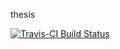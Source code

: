 thesis

[![Travis-CI Build Status](https://travis-ci.org/ensley/thesis/gpcovr.svg?branch=master)](https://travis-ci.org/ensley/thesis)
